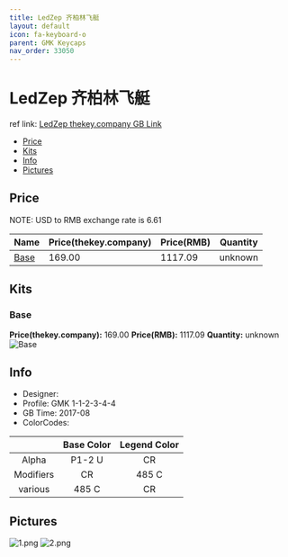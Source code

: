 ```yaml
---
title: LedZep 齐柏林飞艇
layout: default
icon: fa-keyboard-o
parent: GMK Keycaps
nav_order: 33050
---
```


# LedZep 齐柏林飞艇

ref link: [LedZep thekey.company GB Link](https://thekey.company/products/gmk-ledzep)

* [Price](#price)
* [Kits](#kits)
* [Info](#info)
* [Pictures](#pictures)


## Price  
NOTE: USD to RMB exchange rate is 6.61

| Name          | Price(thekey.company)    |  Price(RMB) | Quantity |
| ------------- | ------------ |  ---------- | -------- |
|[Base](#base)|169.00|1117.09|unknown|


## Kits
### Base
**Price(thekey.company):** 169.00    **Price(RMB):** 1117.09    **Quantity:** unknown  
<img src="{{ 'assets/images/gmk-keycaps/ledzep/kits_pics/base.jpg' | relative_url }}" alt="Base" class="image featured">


## Info
* Designer: 
* Profile: GMK 1-1-2-3-4-4
* GB Time: 2017-08
* ColorCodes: 

| |Base Color     | Legend Color
| :-------------: | :-------------: | :------------:
|Alpha|P1-2 U|CR
|Modifiers|CR|485 C
|various|485 C|CR


## Pictures
<img src="{{ 'assets/images/gmk-keycaps/ledzep/rendering_pics/1.png' | relative_url }}" alt="1.png" class="image featured">
<img src="{{ 'assets/images/gmk-keycaps/ledzep/rendering_pics/2.png' | relative_url }}" alt="2.png" class="image featured">
